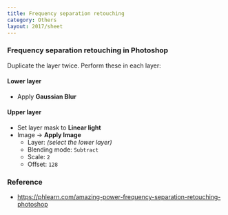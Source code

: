 ```yaml
---
title: Frequency separation retouching
category: Others
layout: 2017/sheet
---
```


### Frequency separation retouching in Photoshop

Duplicate the layer twice. Perform these in each layer:
<!-- {.-setup} -->

#### Lower layer

- Apply **Gaussian Blur**

#### Upper layer

- Set layer mask to **Linear light**
- Image → **Apply Image**
  - Layer: _(select the lower layer)_
  - Blending mode: `Subtract`
  - Scale: `2`
  - Offset: `128`

### Reference

- <https://phlearn.com/amazing-power-frequency-separation-retouching-photoshop>
<!-- {.-also-see} -->
